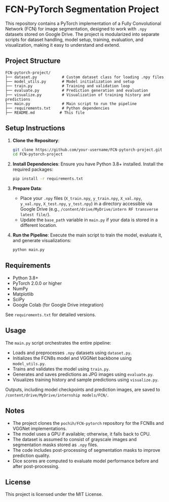 # FCN-PyTorch Segmentation Project

This repository contains a PyTorch implementation of a Fully Convolutional Network (FCN) for image segmentation, designed to work with `.npy` datasets stored on Google Drive. The project is modularized into separate scripts for dataset handling, model setup, training, evaluation, and visualization, making it easy to understand and extend.

## Project Structure

```
FCN-pytorch-project/
├── dataset.py           # Custom dataset class for loading .npy files
├── model_utils.py       # Model initialization and setup
├── train.py             # Training and validation loop
├── evaluate.py          # Prediction generation and evaluation
├── visualize.py         # Visualization of training history and predictions
├── main.py              # Main script to run the pipeline
├── requirements.txt     # Python dependencies
├── README.md           # This file
```

## Setup Instructions

1. **Clone the Repository**:
   ```bash
   git clone https://github.com/your-username/FCN-pytorch-project.git
   cd FCN-pytorch-project
   ```

2. **Install Dependencies**:
   Ensure you have Python 3.8+ installed. Install the required packages:
   ```bash
   pip install -r requirements.txt
   ```

3. **Prepare Data**:
   - Place your `.npy` files (`X_train.npy`, `y_train.npy`, `X_val.npy`, `y_val.npy`, `X_test.npy`, `y_test.npy`) in a directory accessible via Google Drive (e.g., `/content/drive/MyDrive/intern RF transverse latest file/`).
   - Update the `base_path` variable in `main.py` if your data is stored in a different location.

4. **Run the Pipeline**:
   Execute the main script to train the model, evaluate it, and generate visualizations:
   ```bash
   python main.py
   ```

## Requirements

- Python 3.8+
- PyTorch 2.0.0 or higher
- NumPy
- Matplotlib
- SciPy
- Google Colab (for Google Drive integration)

See `requirements.txt` for detailed versions.

## Usage

The `main.py` script orchestrates the entire pipeline:
- Loads and preprocesses `.npy` datasets using `dataset.py`.
- Initializes the FCN8s model and VGGNet backbone using `model_utils.py`.
- Trains and validates the model using `train.py`.
- Generates and saves predictions as JPG images using `evaluate.py`.
- Visualizes training history and sample predictions using `visualize.py`.

Outputs, including model checkpoints and prediction images, are saved to `/content/drive/MyDrive/internship models/FCN/`.

## Notes

- The project clones the `pochih/FCN-pytorch` repository for the FCN8s and VGGNet implementations.
- The model uses a GPU if available; otherwise, it falls back to CPU.
- The dataset is assumed to consist of grayscale images and segmentation masks stored as `.npy` files.
- The code includes post-processing of segmentation masks to improve prediction quality.
- Dice scores are computed to evaluate model performance before and after post-processing.

## License

This project is licensed under the MIT License.